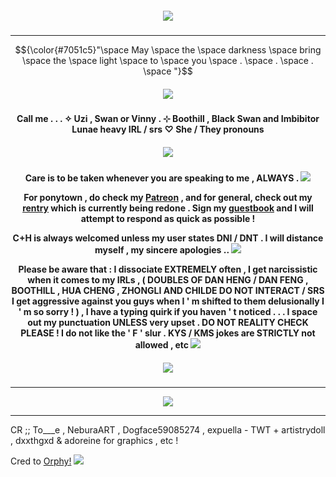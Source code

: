 <h5 align="center">
<img src="https://64.media.tumblr.com/2ee236893e5219e31061a69e13532fac/00124f951933bf07-f5/s2048x3072/ae58a22283f9c421dad595362bd07297500a8d55.pnj"/>

</h5>

***

$${\color{#7051c5}"\space May \space the \space darkness \space bring \space the \space light \space to \space you \space . \space . \space . \space "}$$

<h5 align="center">
<img src="https://64.media.tumblr.com/d8fdb972b9a6a7a42f81786bf9ebbbd9/aad9f5348476e85c-d8/s1280x1920/1bd929d55c464dac2988fed35af2f5c2596dc653.pnj"/>
</h5>  

<h4 align="center">
Call me . . . ✧ Uzi , Swan or Vinny . ⊹ Boothill , Black Swan and Imbibitor Lunae heavy IRL / srs ♡ She / They pronouns
</h4> 
<h5 align="center">
<img src="https://64.media.tumblr.com/15ed3e476ec595fed2ab4b48a08263e2/00124f951933bf07-8c/s640x960/eeba87da4cafeb6e59d3da06c05bc3eaa7dba52b.gifv"/>
</h5>  
<h4 align="center">

Care is to be taken whenever you are speaking to me , ALWAYS . <img src="https://files.catbox.moe/dvuqc0.gif"/>

For ponytown , do check my [Patreon](https://patreon.com/villyth) , and for general, check out my [rentry](https://rentry.co/Keqingxuan) which is currently being redone .
Sign my [guestbook](https://villyth.123guestbook.com/) and I will attempt to respond as quick as possible !

C+H is always welcomed unless my user states DNI / DNT . I will distance myself , my sincere apologies .. <img src="https://i.imgur.com/QzDD3aN.gif"/>

Please be aware that : I dissociate EXTREMELY often , I get narcissistic when it comes to my IRLs , ( DOUBLES OF DAN HENG / DAN FENG , BOOTHILL , HUA CHENG , ZHONGLI AND CHILDE DO NOT INTERACT / SRS I get aggressive against you guys when I ' m shifted to them delusionally I ' m so sorry ! ) , I have a typing quirk if you haven ' t noticed . . . I space out my punctuation UNLESS very upset . DO NOT REALITY CHECK PLEASE ! I do not like the ' F ' slur . KYS / KMS jokes are STRICTLY not allowed , etc <img src="https://files.catbox.moe/ybqcw1.gif"/>
</h4> 

<h5 align="center">
<img src="https://64.media.tumblr.com/57a00b7780527ab6e0e967dc9bdfc7b4/498b11257aefa269-e8/s400x600/d7366fa4f33f8de7611cbc3ee03096641464023d.pnj"/>
</h5>

***

<p align ="center">
<img src="https://64.media.tumblr.com/140f0ad171d0677ed2c98d98caae59bc/00124f951933bf07-8d/s2048x3072/47c5b05d7cf80e44ac7c72da033ec833324b145c.pnj"/>
</h5>  
</p>

***

CR ;; To___e , NeburaART , Dogface59085274 , expuella - TWT + artistrydoll , dxxthgxd & adoreine for graphics , etc !

Cred to [Orphy!](https://github.com/Ovrpheus) <img src="https://files.catbox.moe/e2owl3.gif"/>
